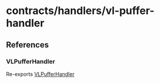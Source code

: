 # contracts/handlers/vl-puffer-handler

## References

### VLPufferHandler

Re-exports [VLPufferHandler](vl-puffer-handler.md#vlpufferhandler)
